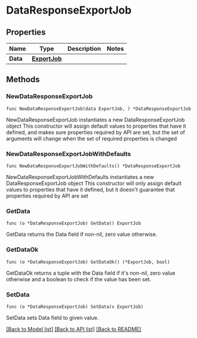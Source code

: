 # DataResponseExportJob

## Properties

Name | Type | Description | Notes
------------ | ------------- | ------------- | -------------
**Data** | [**ExportJob**](ExportJob.md) |  | 

## Methods

### NewDataResponseExportJob

`func NewDataResponseExportJob(data ExportJob, ) *DataResponseExportJob`

NewDataResponseExportJob instantiates a new DataResponseExportJob object
This constructor will assign default values to properties that have it defined,
and makes sure properties required by API are set, but the set of arguments
will change when the set of required properties is changed

### NewDataResponseExportJobWithDefaults

`func NewDataResponseExportJobWithDefaults() *DataResponseExportJob`

NewDataResponseExportJobWithDefaults instantiates a new DataResponseExportJob object
This constructor will only assign default values to properties that have it defined,
but it doesn't guarantee that properties required by API are set

### GetData

`func (o *DataResponseExportJob) GetData() ExportJob`

GetData returns the Data field if non-nil, zero value otherwise.

### GetDataOk

`func (o *DataResponseExportJob) GetDataOk() (*ExportJob, bool)`

GetDataOk returns a tuple with the Data field if it's non-nil, zero value otherwise
and a boolean to check if the value has been set.

### SetData

`func (o *DataResponseExportJob) SetData(v ExportJob)`

SetData sets Data field to given value.



[[Back to Model list]](../README.md#documentation-for-models) [[Back to API list]](../README.md#documentation-for-api-endpoints) [[Back to README]](../README.md)


